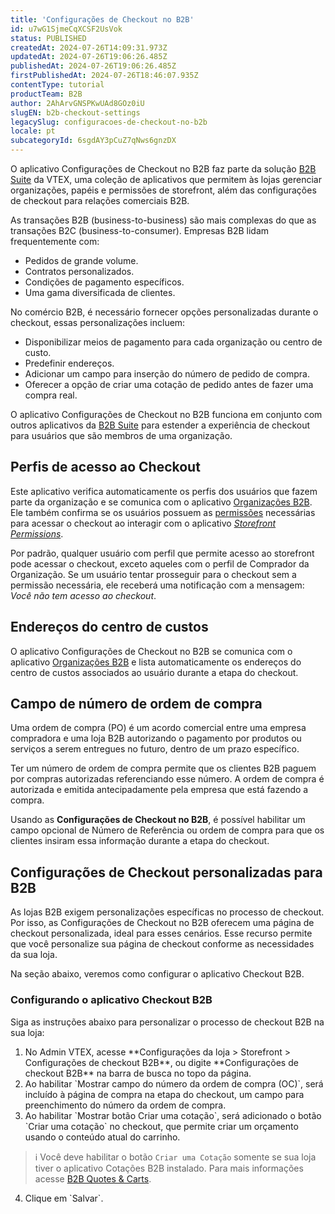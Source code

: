 ```yaml
---
title: 'Configurações de Checkout no B2B'
id: u7wG1SjmeCqXCSF2UsVok
status: PUBLISHED
createdAt: 2024-07-26T14:09:31.973Z
updatedAt: 2024-07-26T19:06:26.485Z
publishedAt: 2024-07-26T19:06:26.485Z
firstPublishedAt: 2024-07-26T18:46:07.935Z
contentType: tutorial
productTeam: B2B
author: 2AhArvGNSPKwUAd8GOz0iU
slugEN: b2b-checkout-settings
legacySlug: configuracoes-de-checkout-no-b2b
locale: pt
subcategoryId: 6sgdAY3pCuZ7qNws6gnzDX
---
```


O aplicativo Configurações de Checkout no B2B faz parte da solução [B2B Suite](https://help.vtex.com/pt/tutorial/b2b-suite-visao-geral--5eG6UfveWrai7looK0kVG3) da VTEX, uma coleção de aplicativos que permitem às lojas gerenciar organizações, papéis e permissões de storefront, além das configurações de checkout para relações comerciais B2B.

As transações B2B (business-to-business) são mais complexas do que as transações B2C (business-to-consumer). Empresas B2B lidam frequentemente com:

- Pedidos de grande volume.
- Contratos personalizados.
- Condições de pagamento específicos.
- Uma gama diversificada de clientes.

No comércio B2B, é necessário fornecer opções personalizadas durante o checkout, essas personalizações incluem:

- Disponibilizar meios de pagamento para cada organização ou centro de custo.
- Predefinir endereços.
- Adicionar um campo para inserção do número de pedido de compra.
- Oferecer a opção de criar uma cotação de pedido antes de fazer uma compra real.

O aplicativo Configurações de Checkout no B2B funciona em conjunto com outros aplicativos da [B2B Suite](https://help.vtex.com/pt/tutorial/b2b-suite-visao-geral--5eG6UfveWrai7looK0kVG3) para estender a experiência de checkout para usuários que são membros de uma organização.

## Perfis de acesso ao Checkout
Este aplicativo verifica automaticamente os perfis dos usuários que fazem parte da organização e se comunica com o aplicativo [Organizações B2B](https://help.vtex.com/pt/tutorial/b2b-suite-overview--5eG6UfveWrai7looK0kVG3#aplicativo-organizacoes-b2b). Ele também confirma se os usuários possuem as [permissões](https://help.vtex.com/pt/tutorial/license-manager-resources--3q6ztrC8YynQf6rdc6euk3) necessárias para acessar o checkout ao interagir com o aplicativo [*Storefront Permissions*](https://help.vtex.com/pt/tutorial/gerenciamento-de-permissoes-no-b2b-suite--2PLR7mIFxgbmsGq84paLeA).

Por padrão, qualquer usuário com perfil que permite acesso ao storefront pode acessar o checkout, exceto aqueles com o perfil de Comprador da Organização. Se um usuário tentar prosseguir para o checkout sem a permissão necessária, ele receberá uma notificação com a mensagem: *Você não tem acesso ao checkout*.

## Endereços do centro de custos
O aplicativo Configurações de Checkout no B2B se comunica com o aplicativo [Organizações B2B](https://help.vtex.com/pt/tutorial/b2b-suite-visao-geral--5eG6UfveWrai7looK0kVG3#aplicativo-organizacoes-b2b) e lista automaticamente os endereços do centro de custos associados ao usuário durante a etapa do checkout.

## Campo de número de ordem de compra
Uma ordem de compra (PO) é um acordo comercial entre uma empresa compradora e uma loja B2B autorizando o pagamento por produtos ou serviços a serem entregues no futuro, dentro de um prazo específico.

Ter um número de ordem de compra permite que os clientes B2B paguem por compras autorizadas referenciando esse número. A ordem de compra é autorizada e emitida antecipadamente pela empresa que está fazendo a compra.

Usando as **Configurações de Checkout no B2B**, é possível habilitar um campo opcional de Número de Referência ou ordem de compra para que os clientes insiram essa informação durante a etapa do checkout.

## Configurações de Checkout personalizadas para B2B
As lojas B2B exigem personalizações específicas no processo de checkout. Por isso, as Configurações de Checkout no B2B oferecem uma página de checkout personalizada, ideal para esses cenários. Esse recurso permite que você personalize sua página de checkout conforme as necessidades da sua loja.

Na seção abaixo, veremos como configurar o aplicativo Checkout B2B.

### Configurando o aplicativo Checkout B2B
Siga as instruções abaixo para personalizar o processo de checkout B2B na sua loja:

<ol start="1">
<li>No Admin VTEX, acesse **Configurações da loja > Storefront > Configurações de checkout B2B**, ou digite **Configurações de checkout B2B** na barra de busca no topo da página.</li>
<li>Ao habilitar `Mostrar campo do número da ordem de compra (OC)`, será incluído à página de compra na etapa do checkout, um campo para preenchimento do número da ordem de compra.</li>
<li>Ao habilitar `Mostrar botão Criar uma cotação`, será adicionado o botão `Criar uma cotação` no checkout, que permite criar um orçamento usando o conteúdo atual do carrinho.</li>
</ol>

> ℹ️ Você deve habilitar o botão `Criar uma Cotação` somente se sua loja tiver o aplicativo Cotações B2B instalado. Para mais informações acesse [B2B Quotes & Carts](https://developers.vtex.com/docs/apps/vtex.b2b-quotes).

<ol start="4">
<li>Clique em `Salvar`.</li>
</ol>
